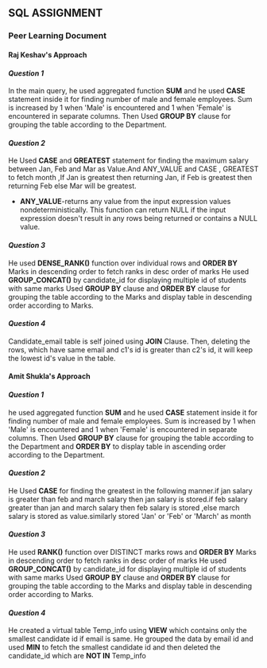  ## SQL ASSIGNMENT
### Peer Learning Document
#### Raj Keshav's Approach
#### *Question 1*
 In the main query, he used aggregated function  **SUM**  and  he used **CASE**  statement inside it for finding number of male and female employees. Sum is increased by 1 when 'Male' is encountered and 1 when 'Female' is encountered in separate columns. Then Used  **GROUP BY**  clause for grouping the table according to the Department.
#### *Question 2*
He Used  **CASE**  and  **GREATEST**  statement for finding the maximum salary between Jan, Feb and Mar as Value.And ANY_VALUE and CASE , GREATEST to fetch month ,If Jan is greatest then returning Jan, if Feb is greatest then returning Feb else Mar will be greatest.
- **ANY_VALUE**-returns any value from the input expression values nondeterministically. This function can return NULL if the input expression doesn't result in any rows being returned or contains a NULL value.
  
 #### *Question 3*
He used  **DENSE_RANK()**  function over individual rows  and **ORDER BY**  Marks in descending order to fetch ranks in desc order of marks
He used  **GROUP_CONCAT()**  by candidate_id for displaying multiple id of students with same marks Used  **GROUP BY**  clause and  **ORDER BY**  clause for grouping the table according to the Marks and display table in descending order according to Marks.
#### *Question 4*
Candidate_email table is self joined using  **JOIN**  Clause.
Then, deleting the rows, which have same email and c1's id is greater than c2's id, it will keep the lowest id's value in the table.

#### Amit Shukla's Approach
#### *Question 1*
 he used aggregated function  **SUM**  and  he used **CASE**  statement inside it for finding number of male and female employees. Sum is increased by 1 when 'Male' is encountered and 1 when 'Female' is encountered in separate columns. Then Used  **GROUP BY**   clause for grouping the table according to the Department and **ORDER BY** to display table in ascending order according to the Department.
#### *Question 2*
He Used  **CASE**  for finding the greatest in the following manner.if jan salary is greater than feb and march salary then jan salary is stored.if feb salary greater than jan and march salary then feb salary is stored ,else march salary is stored as value.similarly stored 'Jan' or 'Feb' or 'March' as month
 #### *Question 3*
He used  **RANK()**  function over DISTINCT marks rows  and **ORDER BY**  Marks in descending order to fetch ranks in desc order of marks
He used  **GROUP_CONCAT()**  by candidate_id for displaying multiple id of students with same marks Used  **GROUP BY**  clause and  **ORDER BY**  clause for grouping the table according to the Marks and display table in descending order according to Marks.
#### *Question 4*
He created a virtual table Temp_info  using **VIEW** which contains only the smallest candidate id if email is same.
He grouped the data by email id and used **MIN** to fetch the smallest candidate id and then deleted the candidate_id which are **NOT IN** Temp_info





